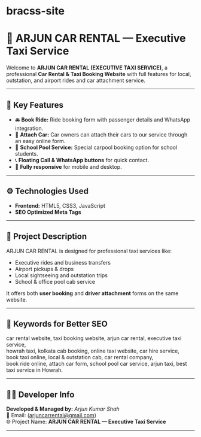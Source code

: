# bracss-site
# 🚗 ARJUN CAR RENTAL — Executive Taxi Service

Welcome to **ARJUN CAR RENTAL (EXECUTIVE TAXI SERVICE)**, a professional **Car Rental & Taxi Booking Website** with full features for local, outstation, and airport rides and car attachment service.

---

## 🌟 Key Features
- 🚘 **Book Ride:** Ride booking form with passenger details and WhatsApp integration.  
- 🚖 **Attach Car:** Car owners can attach their cars to our service through an easy online form.  
- 🏫 **School Pool Service:** Special carpool booking option for school students.    
- 📞 **Floating Call & WhatsApp buttons** for quick contact.   
- 📱 **Fully responsive** for mobile and desktop.

---

## ⚙️ Technologies Used
- **Frontend:** HTML5, CSS3, JavaScript  
- **SEO Optimized Meta Tags**  

---

## 🧠 Project Description
ARJUN CAR RENTAL is designed for professional taxi services like:
- Executive rides and business transfers  
- Airport pickups & drops  
- Local sightseeing and outstation trips  
- School & office pool cab service  

It offers both **user booking** and **driver attachment** forms on the same website.

---

## 🔑 Keywords for Better SEO
car rental website, taxi booking website, arjun car rental, executive taxi service,  
howrah taxi, kolkata cab booking, online taxi website, car hire service,  
book taxi online, local & outstation cab, car rental company,  
book ride online, attach car form, school pool car service, arjun taxi, best taxi service in Howrah.

---

## 👨‍💻 Developer Info
**Developed & Managed by:** *Arjun Kumar Shah*  
📧 Email: (arjuncarrental@gmail.com)  
🌐 Project Name: **ARJUN CAR RENTAL — Executive Taxi Service**

---


